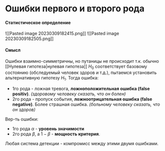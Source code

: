 # Ошибки первого и второго рода

#### Статистическое определение

![[Pasted image 20230309182415.png]]
![[Pasted image 20230309182505.png]]

#### Смысл
Ошибки взаимно-симметричны, но путаницы не происходит т.к. обычно [[Нулевая гипотеза|нулевая гипотеза]] $H_0$ соответствует базовому состоянию (обследуемый человек здоров и т.д.), пытаемся установить альтернативную гипотезу $H_1$.
Тогда ошибка:
* 1го рода - ложная тревога, **ложноположительная ошибка (false positiv)**. *(здоровому человеку сказать, что он болен)* 
* 2го рода - пропуск события, **ложноотрицательная ошибка (false negative)**. Более страшная ошибка. *(больному человеку сказать, что он здоров)*

 Вер-ть ошибки:
 * 1го рода $\alpha$ -  **уровень значимости**
 * 2го рода $\beta$, а $1-\beta$ - **мощность критерия**.

Любая система детекции - компромисс между этими двумя ошибками. 